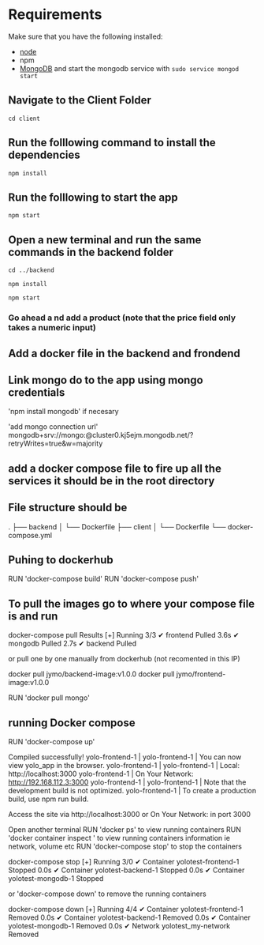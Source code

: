 # Requirements
Make sure that you have the following installed:
- [node](https://www.digitalocean.com/community/tutorials/how-to-install-node-js-on-ubuntu-18-04) 
- npm 
- [MongoDB](https://docs.mongodb.com/manual/tutorial/install-mongodb-on-ubuntu/) and start the mongodb service with `sudo service mongod start`

## Navigate to the Client Folder 
 `cd client`

## Run the folllowing command to install the dependencies 
 `npm install`

## Run the folllowing to start the app
 `npm start`

## Open a new terminal and run the same commands in the backend folder
 `cd ../backend`

 `npm install`

 `npm start`

### Go ahead a nd add a product (note that the price field only takes a numeric input)

## Add a docker file in the backend and frondend

 ## Link mongo do to the app using mongo credentials
 'npm install mongodb' if necesary

 'add mongo connection url'
  mongodb+srv://mongo:<password>@cluster0.kj5ejm.mongodb.net/?retryWrites=true&w=majority

## add a docker compose file to fire up all the services  it should be in the root directory


## File structure should be 
.
├── backend
│   └── Dockerfile
├── client
│   └── Dockerfile
└── docker-compose.yml


## Puhing to dockerhub
RUN 'docker-compose build'
RUN 'docker-compose push'


## To pull the images go to where your compose file is and run 

docker-compose pull
Results 
[+] Running 3/3
 ✔ frontend Pulled                                                         3.6s 
 ✔ mongodb Pulled                                                          2.7s 
 ✔ backend Pulled                                                 

or pull one by one manually from dockerhub (not recomented in this IP)

docker pull jymo/backend-image:v1.0.0
docker pull jymo/frontend-image:v1.0.0
<!-- mongo is not locally built -->
RUN 'docker pull mongo' 

## running Docker compose 
RUN 'docker-compose up' 


Compiled successfully!
yolo-frontend-1  | 
yolo-frontend-1  | You can now view yolo_app in the browser.
yolo-frontend-1  | 
yolo-frontend-1  |   Local:            http://localhost:3000
yolo-frontend-1  |   On Your Network:  http://192.168.112.3:3000
yolo-frontend-1  | 
yolo-frontend-1  | Note that the development build is not optimized.
yolo-frontend-1  | To create a production build, use npm run build.


Access the site via  http://localhost:3000 or On Your Network: in port 3000

Open another terminal
RUN 'docker ps' to view running containers
RUN 'docker container inspect ' to view running containers information ie network, volume etc
RUN 'docker-compose stop' to stop the containers 

  docker-compose stop
[+] Running 3/0
 ✔ Container yolotest-frontend-1  Stopped   0.0s 
 ✔ Container yolotest-backend-1   Stopped   0.0s 
 ✔ Container yolotest-mongodb-1   Stopped

or 'docker-compose down' to remove the running containers

 docker-compose down
[+] Running 4/4
 ✔ Container yolotest-frontend-1  Removed    0.0s 
 ✔ Container yolotest-backend-1   Removed    0.0s 
 ✔ Container yolotest-mongodb-1   Removed    0.0s 
 ✔ Network yolotest_my-network    Removed 








